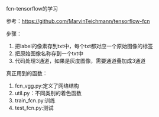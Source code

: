 fcn-tensorflow的学习

参考：https://github.com/MarvinTeichmann/tensorflow-fcn

步骤：
1. 把label的像素存到txt中，每个txt都对应一个原始图像的标签
2. 把原始图像名称存到一个txt中
3. 代码处理3通道，如果是灰度图像，需要通道叠加成3通道

真正用到的函数：
1. fcn_vgg.py:定义了网络结构
2. util.py：不同类别的着色函数
3. train_fcn.py:训练
4. test_fcn.py:测试


